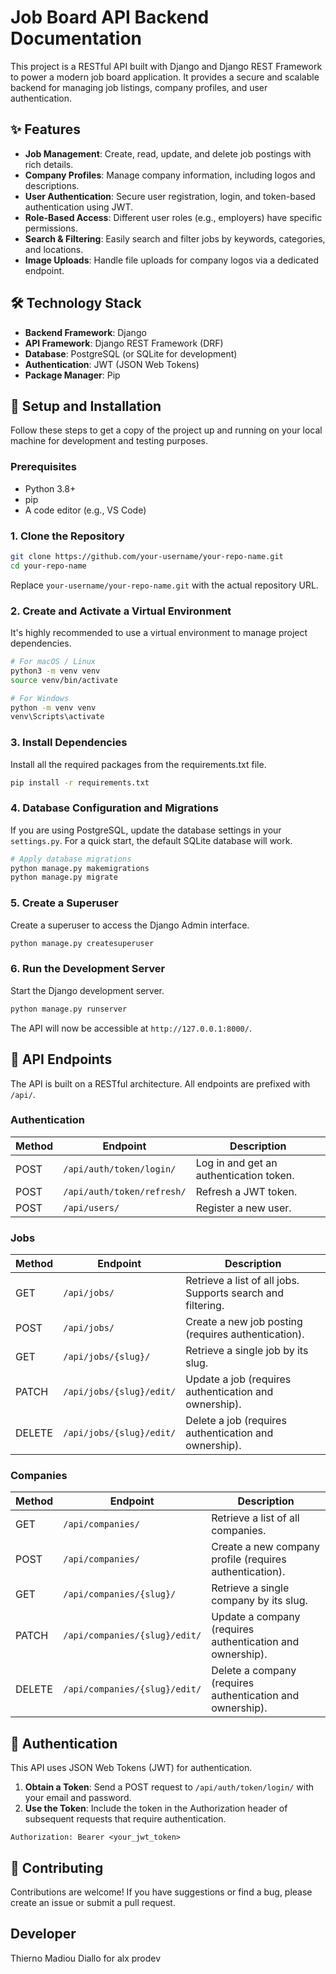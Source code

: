 # Job Board API Backend Documentation

This project is a RESTful API built with Django and Django REST Framework to power a modern job board application. It provides a secure and scalable backend for managing job listings, company profiles, and user authentication.

## ✨ Features

- **Job Management**: Create, read, update, and delete job postings with rich details.
- **Company Profiles**: Manage company information, including logos and descriptions.
- **User Authentication**: Secure user registration, login, and token-based authentication using JWT.
- **Role-Based Access**: Different user roles (e.g., employers) have specific permissions.
- **Search & Filtering**: Easily search and filter jobs by keywords, categories, and locations.
- **Image Uploads**: Handle file uploads for company logos via a dedicated endpoint.

## 🛠️ Technology Stack

- **Backend Framework**: Django
- **API Framework**: Django REST Framework (DRF)
- **Database**: PostgreSQL (or SQLite for development)
- **Authentication**: JWT (JSON Web Tokens)
- **Package Manager**: Pip

## 🚀 Setup and Installation

Follow these steps to get a copy of the project up and running on your local machine for development and testing purposes.

### Prerequisites

- Python 3.8+
- pip
- A code editor (e.g., VS Code)

### 1. Clone the Repository

```bash
git clone https://github.com/your-username/your-repo-name.git
cd your-repo-name
```

Replace `your-username/your-repo-name.git` with the actual repository URL.

### 2. Create and Activate a Virtual Environment

It's highly recommended to use a virtual environment to manage project dependencies.

```bash
# For macOS / Linux
python3 -m venv venv
source venv/bin/activate

# For Windows
python -m venv venv
venv\Scripts\activate
```

### 3. Install Dependencies

Install all the required packages from the requirements.txt file.

```bash
pip install -r requirements.txt
```

### 4. Database Configuration and Migrations

If you are using PostgreSQL, update the database settings in your `settings.py`. For a quick start, the default SQLite database will work.

```bash
# Apply database migrations
python manage.py makemigrations
python manage.py migrate
```

### 5. Create a Superuser

Create a superuser to access the Django Admin interface.

```bash
python manage.py createsuperuser
```

### 6. Run the Development Server

Start the Django development server.

```bash
python manage.py runserver
```

The API will now be accessible at `http://127.0.0.1:8000/`.

## 📄 API Endpoints

The API is built on a RESTful architecture. All endpoints are prefixed with `/api/`.

### Authentication

| Method | Endpoint | Description |
|--------|----------|-------------|
| POST | `/api/auth/token/login/` | Log in and get an authentication token. |
| POST | `/api/auth/token/refresh/` | Refresh a JWT token. |
| POST | `/api/users/` | Register a new user. |

### Jobs

| Method | Endpoint | Description |
|--------|----------|-------------|
| GET | `/api/jobs/` | Retrieve a list of all jobs. Supports search and filtering. |
| POST | `/api/jobs/` | Create a new job posting (requires authentication). |
| GET | `/api/jobs/{slug}/` | Retrieve a single job by its slug. |
| PATCH | `/api/jobs/{slug}/edit/` | Update a job (requires authentication and ownership). |
| DELETE | `/api/jobs/{slug}/edit/` | Delete a job (requires authentication and ownership). |

### Companies

| Method | Endpoint | Description |
|--------|----------|-------------|
| GET | `/api/companies/` | Retrieve a list of all companies. |
| POST | `/api/companies/` | Create a new company profile (requires authentication). |
| GET | `/api/companies/{slug}/` | Retrieve a single company by its slug. |
| PATCH | `/api/companies/{slug}/edit/` | Update a company (requires authentication and ownership). |
| DELETE | `/api/companies/{slug}/edit/` | Delete a company (requires authentication and ownership). |

## 🔐 Authentication

This API uses JSON Web Tokens (JWT) for authentication.

1. **Obtain a Token**: Send a POST request to `/api/auth/token/login/` with your email and password.
2. **Use the Token**: Include the token in the Authorization header of subsequent requests that require authentication.

```
Authorization: Bearer <your_jwt_token>
```

## 🤝 Contributing

Contributions are welcome! If you have suggestions or find a bug, please create an issue or submit a pull request.

## Developer
Thierno Madiou Diallo for alx prodev